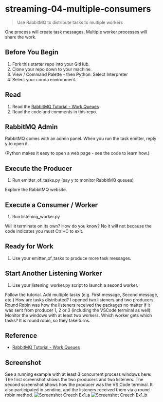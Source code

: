 # streaming-04-multiple-consumers

> Use RabbitMQ to distribute tasks to multiple workers

One process will create task messages. Multiple worker processes will share the work. 


## Before You Begin

1. Fork this starter repo into your GitHub.
1. Clone your repo down to your machine.
1. View / Command Palette - then Python: Select Interpreter
1. Select your conda environment. 

## Read

1. Read the [RabbitMQ Tutorial - Work Queues](https://www.rabbitmq.com/tutorials/tutorial-two-python.html)
1. Read the code and comments in this repo.

## RabbitMQ Admin 

RabbitMQ comes with an admin panel. When you run the task emitter, reply y to open it. 

(Python makes it easy to open a web page - see the code to learn how.)

## Execute the Producer

1. Run emitter_of_tasks.py (say y to monitor RabbitMQ queues)

Explore the RabbitMQ website.

## Execute a Consumer / Worker

1. Run listening_worker.py

Will it terminate on its own? How do you know?  No it will not because the code indicates you must Ctrl+C to exit.

## Ready for Work

1. Use your emitter_of_tasks to produce more task messages.

## Start Another Listening Worker 

1. Use your listening_worker.py script to launch a second worker. 

Follow the tutorial. 
Add multiple tasks (e.g. First message, Second message, etc.)
How are tasks distributed? I opened two listeners and two producers. Round Robin was how the listeners received the packages no matter if it was sent from producer 1, 2 or 3 (including the VSCode terminal as well). 
Monitor the windows with at least two workers. 
Which worker gets which tasks? It is round robin, so they take turns.


## Reference

- [RabbitMQ Tutorial - Work Queues](https://www.rabbitmq.com/tutorials/tutorial-two-python.html)


## Screenshot

See a running example with at least 3 concurrent process windows here:
The first screenshot shows the two producers and two listeners. The second screenshot shows how the producer was the VS Code terminal. It also participated in sending, and the listeners received them via a round robin method.
![Screenshot Creech Ex1_a](https://user-images.githubusercontent.com/89232631/217982154-b4f4f79f-f104-4e42-a047-91aacd85bfb8.jpg)
![Screenshot Creech Ex1_b](https://user-images.githubusercontent.com/89232631/217982228-a053ed8c-f84c-48d6-845f-93852c8f9804.jpg)
